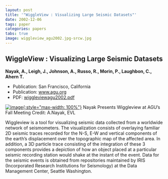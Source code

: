```yaml
---
layout: post
title: '"WiggleView : Visualizing Large Seismic Datasets"'
date: 2002-12-06
tags: paper
categories: papers
tabs: true
image: wiggleview_agu2002.jpg-srcw.jpg
---
```


## WiggleView : Visualizing Large Seismic Datasets
**Nayak, A., Leigh, J., Johnson, A., Russo, R., Morin, P., Laughbon, C., Ahern T.**
- Publication: San Francisco, California
- Publication: www.agu.org
- PDF: [wiggleviewagu2002.pdf](/documents/wiggleviewagu2002.pdf)


[![image](https://www.evl.uic.edu/output/originals/wiggleview_agu2002.jpg-srcw.jpg){:style="max-width: 100%"}](https://www.evl.uic.edu/output/originals/wiggleview_agu2002.jpg-srcw.jpg)
Nayak Presents Wiggleview at AGU&rsquo;s Fall Meeting
Credit: A.Nayak, EVL

Wiggleview is a tool for visualizing seismic data collected from a worldwide network of seismometers. The visualization consists of overlaying familiar 2D seismic traces recorded for the N-S, E-W and vertical components of the earth&rsquo;s displacement over the topographic map of the affected area. In addition, a 3D particle trace consisting of the integration of these 3 components provides a depiction of how an object placed at a particular seismic recording station would shake at the instant of the event. Data for the seismic events is obtained from repositories maintained by IRIS (Incorporated Research Institutions for Seismology) at the Data Management Center, Seattle Washington.